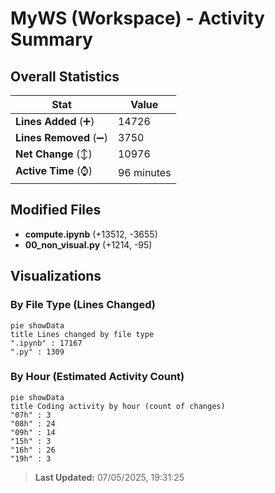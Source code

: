 # MyWS (Workspace) - Activity Summary 

## Overall Statistics

| Stat                   | Value                                                             |
| ---------------------- | ----------------------------------------------------------------- |
| **Lines Added** (➕)   | 14726                                          |
| **Lines Removed** (➖) | 3750                                        |
| **Net Change** (↕)    | 10976                |
| **Active Time** (⌚)   | 96 minutes |


## Modified Files
- **compute.ipynb** (+13512, -3655)
- **00_non_visual.py** (+1214, -95)

## Visualizations

### By File Type (Lines Changed)

```mermaid
pie showData
title Lines changed by file type
".ipynb" : 17167
".py" : 1309
```

### By Hour (Estimated Activity Count)

```mermaid
pie showData
title Coding activity by hour (count of changes)
"07h" : 3
"08h" : 24
"09h" : 14
"15h" : 3
"16h" : 26
"19h" : 3
```


> **Last Updated:** 07/05/2025, 19:31:25